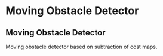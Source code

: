 # Moving Obstacle Detector

## Moving Obstacle Detector

Moving obstacle detector based on subtraction of cost maps.
